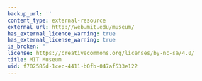 ```yaml
---
backup_url: ''
content_type: external-resource
external_url: http://web.mit.edu/museum/
has_external_licence_warning: true
has_external_license_warning: true
is_broken: ''
license: https://creativecommons.org/licenses/by-nc-sa/4.0/
title: MIT Museum
uid: f702585d-1cec-4411-b0fb-047af533e122
---
```

